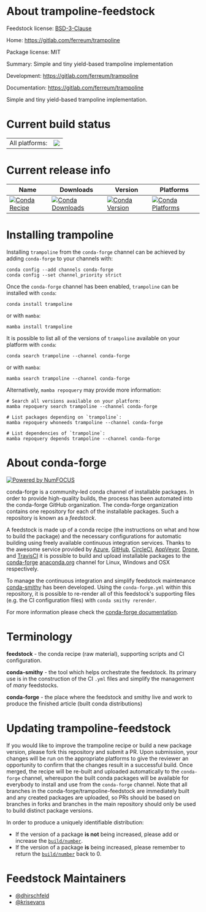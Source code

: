 About trampoline-feedstock
==========================

Feedstock license: [BSD-3-Clause](https://github.com/conda-forge/trampoline-feedstock/blob/main/LICENSE.txt)

Home: https://gitlab.com/ferreum/trampoline

Package license: MIT

Summary: Simple and tiny yield-based trampoline implementation

Development: https://gitlab.com/ferreum/trampoline

Documentation: https://gitlab.com/ferreum/trampoline

Simple and tiny yield-based trampoline implementation.


Current build status
====================


<table><tr><td>All platforms:</td>
    <td>
      <a href="https://dev.azure.com/conda-forge/feedstock-builds/_build/latest?definitionId=11061&branchName=main">
        <img src="https://dev.azure.com/conda-forge/feedstock-builds/_apis/build/status/trampoline-feedstock?branchName=main">
      </a>
    </td>
  </tr>
</table>

Current release info
====================

| Name | Downloads | Version | Platforms |
| --- | --- | --- | --- |
| [![Conda Recipe](https://img.shields.io/badge/recipe-trampoline-green.svg)](https://anaconda.org/conda-forge/trampoline) | [![Conda Downloads](https://img.shields.io/conda/dn/conda-forge/trampoline.svg)](https://anaconda.org/conda-forge/trampoline) | [![Conda Version](https://img.shields.io/conda/vn/conda-forge/trampoline.svg)](https://anaconda.org/conda-forge/trampoline) | [![Conda Platforms](https://img.shields.io/conda/pn/conda-forge/trampoline.svg)](https://anaconda.org/conda-forge/trampoline) |

Installing trampoline
=====================

Installing `trampoline` from the `conda-forge` channel can be achieved by adding `conda-forge` to your channels with:

```
conda config --add channels conda-forge
conda config --set channel_priority strict
```

Once the `conda-forge` channel has been enabled, `trampoline` can be installed with `conda`:

```
conda install trampoline
```

or with `mamba`:

```
mamba install trampoline
```

It is possible to list all of the versions of `trampoline` available on your platform with `conda`:

```
conda search trampoline --channel conda-forge
```

or with `mamba`:

```
mamba search trampoline --channel conda-forge
```

Alternatively, `mamba repoquery` may provide more information:

```
# Search all versions available on your platform:
mamba repoquery search trampoline --channel conda-forge

# List packages depending on `trampoline`:
mamba repoquery whoneeds trampoline --channel conda-forge

# List dependencies of `trampoline`:
mamba repoquery depends trampoline --channel conda-forge
```


About conda-forge
=================

[![Powered by
NumFOCUS](https://img.shields.io/badge/powered%20by-NumFOCUS-orange.svg?style=flat&colorA=E1523D&colorB=007D8A)](https://numfocus.org)

conda-forge is a community-led conda channel of installable packages.
In order to provide high-quality builds, the process has been automated into the
conda-forge GitHub organization. The conda-forge organization contains one repository
for each of the installable packages. Such a repository is known as a *feedstock*.

A feedstock is made up of a conda recipe (the instructions on what and how to build
the package) and the necessary configurations for automatic building using freely
available continuous integration services. Thanks to the awesome service provided by
[Azure](https://azure.microsoft.com/en-us/services/devops/), [GitHub](https://github.com/),
[CircleCI](https://circleci.com/), [AppVeyor](https://www.appveyor.com/),
[Drone](https://cloud.drone.io/welcome), and [TravisCI](https://travis-ci.com/)
it is possible to build and upload installable packages to the
[conda-forge](https://anaconda.org/conda-forge) [anaconda.org](https://anaconda.org/)
channel for Linux, Windows and OSX respectively.

To manage the continuous integration and simplify feedstock maintenance
[conda-smithy](https://github.com/conda-forge/conda-smithy) has been developed.
Using the ``conda-forge.yml`` within this repository, it is possible to re-render all of
this feedstock's supporting files (e.g. the CI configuration files) with ``conda smithy rerender``.

For more information please check the [conda-forge documentation](https://conda-forge.org/docs/).

Terminology
===========

**feedstock** - the conda recipe (raw material), supporting scripts and CI configuration.

**conda-smithy** - the tool which helps orchestrate the feedstock.
                   Its primary use is in the construction of the CI ``.yml`` files
                   and simplify the management of *many* feedstocks.

**conda-forge** - the place where the feedstock and smithy live and work to
                  produce the finished article (built conda distributions)


Updating trampoline-feedstock
=============================

If you would like to improve the trampoline recipe or build a new
package version, please fork this repository and submit a PR. Upon submission,
your changes will be run on the appropriate platforms to give the reviewer an
opportunity to confirm that the changes result in a successful build. Once
merged, the recipe will be re-built and uploaded automatically to the
`conda-forge` channel, whereupon the built conda packages will be available for
everybody to install and use from the `conda-forge` channel.
Note that all branches in the conda-forge/trampoline-feedstock are
immediately built and any created packages are uploaded, so PRs should be based
on branches in forks and branches in the main repository should only be used to
build distinct package versions.

In order to produce a uniquely identifiable distribution:
 * If the version of a package **is not** being increased, please add or increase
   the [``build/number``](https://docs.conda.io/projects/conda-build/en/latest/resources/define-metadata.html#build-number-and-string).
 * If the version of a package **is** being increased, please remember to return
   the [``build/number``](https://docs.conda.io/projects/conda-build/en/latest/resources/define-metadata.html#build-number-and-string)
   back to 0.

Feedstock Maintainers
=====================

* [@dhirschfeld](https://github.com/dhirschfeld/)
* [@krisevans](https://github.com/krisevans/)

